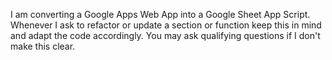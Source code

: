 I am converting a Google Apps Web App into a Google Sheet App Script. Whenever I ask to refactor or update a section or function keep this in mind and adapt the code accordingly. You may ask qualifying questions if I don't make this clear.